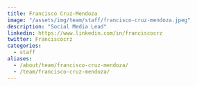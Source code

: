 ```yaml
---
title: Francisco Cruz-Mendoza
image: "/assets/img/team/staff/francisco-cruz-mendoza.jpeg"
description: "Social Media Lead"
linkedin: https://www.linkedin.com/in/franciscocrz
twitter: Franciscocrz
categories:
  - staff
aliases:
  - /about/team/francisco-cruz-mendoza/
  - /team/francisco-cruz-mendoza/
---
```

